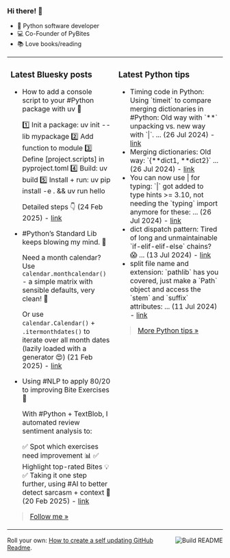 ### Hi there! 👋

- 🐍 Python software developer
- 💻 Co-Founder of PyBites
- 📚 Love books/reading

<table><tr><td valign="top" width="50%">

### Latest Bluesky posts

<ul>

  <li>
    How to add a console script to your #Python package with uv 🚀

1️⃣ Init a package: uv init --lib mypackage
2️⃣ Add function to module
3️⃣ Define [project.scripts] in pyproject.toml
4️⃣ Build: uv build
5️⃣ Install + run: uv pip install -e . && uv run hello

Detailed steps 👇 (24 Feb 2025) - <a href="https://bsky.app/profile/bbelderbos.bsky.social/post/3liwgfia6ok2s" target="_blank">link</a>
  </li>

  <li>
    #Python’s Standard Lib keeps blowing my mind. 🐍

Need a month calendar? Use `calendar.monthcalendar()` - a simple matrix with sensible defaults, very clean! 🚀

Or use `calendar.Calendar()` + `.itermonthdates()` to iterate over all month dates (lazily loaded with a generator 😍) (21 Feb 2025) - <a href="https://bsky.app/profile/bbelderbos.bsky.social/post/3lionckmrdk2q" target="_blank">link</a>
  </li>

  <li>
    Using #NLP to apply 80/20 to improving Bite Exercises 🚀

With #Python + TextBlob, I automated review sentiment analysis to:

✅ Spot which exercises need improvement 📊
✅ Highlight top-rated Bites 💡
✅ Taking it one step further, using #AI to better detect sarcasm + context 🤖 (20 Feb 2025) - <a href="https://bsky.app/profile/bbelderbos.bsky.social/post/3limfmuiops2t" target="_blank">link</a>
  </li>

</ul>

> <a href="https://bsky.app/profile/bbelderbos.bsky.social" target="_blank">Follow me &raquo;</a>


</td><td valign="top" width="50%">

### Latest Python tips

<ul>

  <li>
    Timing code in Python: Using `timeit` to compare merging dictionaries in #Python: Old way with `**` unpacking vs. new way with `|`. ... (26 Jul 2024) - <a href="https://github.com/bbelderbos/bobcodesit/blob/main/notes/20240726111622.md" target="_blank">link</a>
  </li>

  <li>
    Merging dictionaries: Old way: `{**dict1, **dict2}` ... (26 Jul 2024) - <a href="https://github.com/bbelderbos/bobcodesit/blob/main/notes/20240726111507.md" target="_blank">link</a>
  </li>

  <li>
    You can now use | for typing: `|` got added to type hints >= 3.10, not needing the `typing` import anymore for these: ... (26 Jul 2024) - <a href="https://github.com/bbelderbos/bobcodesit/blob/main/notes/20240726111223.md" target="_blank">link</a>
  </li>

  <li>
    dict dispatch pattern: Tired of long and unmaintainable `if-elif-elif-else` chains? 😱 ... (13 Jul 2024) - <a href="https://github.com/bbelderbos/bobcodesit/blob/main/notes/20240713105037.md" target="_blank">link</a>
  </li>

  <li>
    split file name and extension: `pathlib` has you covered, just make a `Path` object and access the `stem` and `suffix` attributes: ... (11 Jul 2024) - <a href="https://github.com/bbelderbos/bobcodesit/blob/main/notes/20240711112258.md" target="_blank">link</a>
  </li>

</ul>

> <a href="https://github.com/bbelderbos/bobcodesit" target="_blank">More Python tips &raquo;</a>

</td>
</tr></table>

<a href="https://github.com/bbelderbos/bbelderbos/actions" target="_blank"><img src="https://github.com/bbelderbos/bbelderbos/workflows/Daily%20Update/badge.svg" align="right" alt="Build README"></a>Roll your own: <a href="https://pybit.es/articles/how-to-create-a-self-updating-github-readme/" target="_blank">How to create a self updating GitHub Readme</a>.